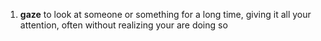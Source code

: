 1. **gaze** to look at someone or something for a long time, giving it all your attention, often without realizing your are doing so
